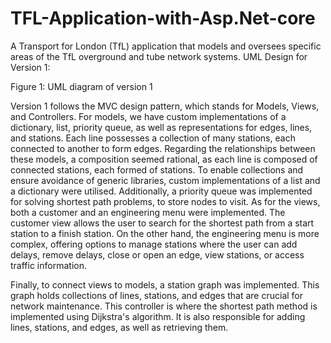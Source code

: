# TFL-Application-with-Asp.Net-core
A Transport for London (TfL) application that models and oversees specific areas of the TfL overground and tube network systems.
UML Design for Version 1:

Figure 1: UML diagram of version 1

Version 1 follows the MVC design pattern, which stands for Models, Views, and Controllers.
For models, we have custom implementations of a dictionary, list, priority queue, as well as representations for edges, lines, and stations. Each line possesses a collection of many stations, each connected to another to form edges.
Regarding the relationships between these models, a composition seemed rational, as each line is composed of connected stations, each formed of stations. To enable collections and ensure avoidance of generic libraries, custom implementations of a list and a dictionary were utilised. Additionally, a priority queue was implemented for solving shortest path problems, to store nodes to visit.
As for the views, both a customer and an engineering menu were implemented. The customer view allows the user to search for the shortest path from a start station to a finish station. On the other hand, the engineering menu is more complex, offering options to manage stations where the user can add delays, remove delays, close or open an edge, view stations, or access traffic information.

Finally, to connect views to models, a station graph was implemented. This graph holds collections of lines, stations, and edges that are crucial for network maintenance. This controller is where the shortest path method is implemented using Dijkstra's algorithm. It is also responsible for adding lines, stations, and edges, as well as retrieving them.

